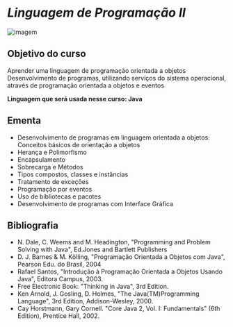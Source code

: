 # *Linguagem de Programação II*

![imagem](https://auditeste.com.br/wp-content/uploads/2020/01/as3melhores.jpg "imagem de apresentação")

## Objetivo do curso
Aprender uma linguagem de programação orientada a objetos
Desenvolvimento de programas, utilizando serviços do sistema operacional, através de programação orientada a objetos e eventos

**Linguagem que será usada nesse curso: Java**

## Ementa

+ Desenvolvimento de programas em linguagem orientada a objetos: Conceitos básicos de orientação a objetos
+ Herança e Polimorfismo
+ Encapsulamento
+ Sobrecarga e Métodos
+ Tipos compostos, classes e instâncias
+ Tratamento de exceções
+ Programação por eventos
+ Uso de bibliotecas e pacotes
+ Desenvolvimento de programas com Interface Gráfica

## Bibliografia

- N. Dale, C. Weems and M. Headington, "Programming and Problem Solving with Java", Ed.Jones and Bartlett Publishers
- D. J. Barnes & M. Kölling, "Programação Orientada a Objetos com Java", Pearson Edu. do Brasil, 2004
- Rafael Santos, "Introdução à Programação Orientada a Objetos Usando Java", Editora Campus, 2003.
- Free Electronic Book: "Thinking in Java", 3rd Edition.
- Ken Arnold, J. Gosling, D. Holmes, "The Java(TM)Programming Language", 3rd Edition, Addison-Wesley, 2000.
- Cay Horstmann, Gary Cornell. "Core Java 2, Vol. I: Fundamentals" (6th Edition), Prentice Hall, 2002.
